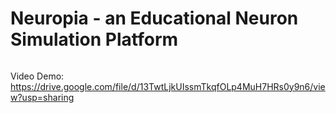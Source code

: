 # Neuropia - an Educational Neuron Simulation Platform

######
Video Demo:
https://drive.google.com/file/d/13TwtLjkUIssmTkqfOLp4MuH7HRs0y9n6/view?usp=sharing

